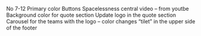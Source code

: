 No 7-12 
Primary color
Buttons
Spacelessness central video – from youtbe
Background color for quote section
Update logo in the quote section
Carousel for the teams with the logo – color changes
“tilet” in the upper side of the footer
